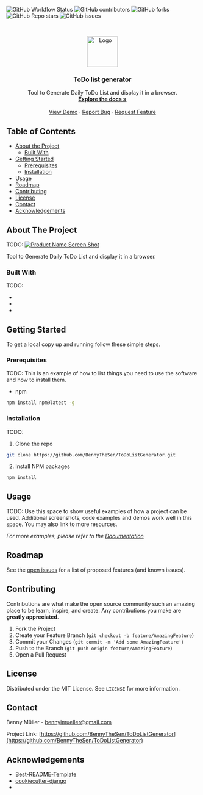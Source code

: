 <!--
*** Thanks for checking out this README Template. If you have a suggestion that would
*** make this better, please fork the repo and create a pull request or simply open
*** an issue with the tag "enhancement".
*** Thanks again! Now go create something AMAZING! :D
***
*** basic template from: https://github.com/othneildrew/Best-README-Template
-->





<!-- PROJECT SHIELDS -->
<!--
*** I'm using markdown "reference style" links for readability.
*** Reference links are enclosed in brackets [ ] instead of parentheses ( ).
*** See the bottom of this document for the declaration of the reference variables
*** for contributors-url, forks-url, etc. This is an optional, concise syntax you may use.
*** https://www.markdownguide.org/basic-syntax/#reference-style-links
-->
![GitHub Workflow Status](https://img.shields.io/github/workflow/status/BennyTheSen/ToDoListGenerator/CI?style=social)
![GitHub contributors](https://img.shields.io/github/contributors/BennyTheSen/ToDoListGenerator?style=social)
![GitHub forks](https://img.shields.io/github/forks/BennyTheSen/ToDoListGenerator?style=social)
![GitHub Repo stars](https://img.shields.io/github/stars/BennyTheSen/ToDoListGenerator?style=social)
![GitHub issues](https://img.shields.io/github/issues-raw/BennyTheSen/ToDoListGenerator?style=social)

<!-- PROJECT LOGO -->
<br />
<p align="center">
  <a href="https://github.com/BennyTheSen/ToDoListGenerator">
    <img src="images/logo.png" alt="Logo" width="80" height="80">
  </a>

  <h3 align="center">ToDo list generator</h3>

  <p align="center">
    Tool to Generate Daily ToDo List and display it in a browser.
    <br />
    <a href="https://github.com/BennyTheSen/ToDoListGenerator/tree/main/docs"><strong>Explore the docs »</strong></a>
    <br />
    <br />
    <a href="https://github.com/BennyTheSen/ToDoListGenerator">View Demo</a>
    ·
    <a href="https://github.com/BennyTheSen/ToDoListGenerator/issues/new?assignees=&labels=bug&template=bug_report.md&title=">Report Bug</a>
    ·
    <a href="https://github.com/BennyTheSen/ToDoListGenerator/issues/new?assignees=&labels=&template=feature_request.md&title=s">Request Feature</a>
  </p>
</p>



<!-- TABLE OF CONTENTS -->
## Table of Contents

* [About the Project](#about-the-project)
  * [Built With](#built-with)
* [Getting Started](#getting-started)
  * [Prerequisites](#prerequisites)
  * [Installation](#installation)
* [Usage](#usage)
* [Roadmap](#roadmap)
* [Contributing](#contributing)
* [License](#license)
* [Contact](#contact)
* [Acknowledgements](#acknowledgements)



<!-- ABOUT THE PROJECT -->
## About The Project
TODO: [![Product Name Screen Shot][product-screenshot]](https://example.com)

Tool to Generate Daily ToDo List and display it in a browser.


### Built With
TODO:
* []()
* []()
* []()



<!-- GETTING STARTED -->
## Getting Started

To get a local copy up and running follow these simple steps.

### Prerequisites
TODO:
This is an example of how to list things you need to use the software and how to install them.
* npm
```sh
npm install npm@latest -g
```

### Installation
TODO:
1. Clone the repo
```sh
git clone https://github.com/BennyTheSen/ToDoListGenerator.git
```
2. Install NPM packages
```sh
npm install
```



<!-- USAGE EXAMPLES -->
## Usage
TODO:
Use this space to show useful examples of how a project can be used. Additional screenshots, code examples and demos work well in this space. You may also link to more resources.

_For more examples, please refer to the [Documentation](https://github.com/BennyTheSen/ToDoListGenerator/tree/main/docs)_



<!-- ROADMAP -->
## Roadmap

See the [open issues](https://github.com/BennyTheSen/ToDoListGenerator/issues) for a list of proposed features (and known issues).



<!-- CONTRIBUTING -->
## Contributing

Contributions are what make the open source community such an amazing place to be learn, inspire, and create. Any contributions you make are **greatly appreciated**.

1. Fork the Project
2. Create your Feature Branch (`git checkout -b feature/AmazingFeature`)
3. Commit your Changes (`git commit -m 'Add some AmazingFeature'`)
4. Push to the Branch (`git push origin feature/AmazingFeature`)
5. Open a Pull Request



<!-- LICENSE -->
## License

Distributed under the MIT License. See `LICENSE` for more information.



<!-- CONTACT -->
## Contact

Benny Müller - bennyjmueller@gmail.com

Project Link: [https://github.com/BennyTheSen/ToDoListGenerator](https://github.com/BennyTheSen/ToDoListGenerator)



<!-- ACKNOWLEDGEMENTS -->
## Acknowledgements

* [Best-README-Template](https://github.com/othneildrew/Best-README-Template)
* [cookiecutter-django](https://github.com/pydanny/cookiecutter-django)
* []()





<!-- MARKDOWN LINKS & IMAGES -->
<!-- https://www.markdownguide.org/basic-syntax/#reference-style-links -->
[contributors-url]: https://github.com/BennyTheSen/ToDoListGenerator/graphs/contributors
[forks-url]: https://github.com/BennyTheSen/ToDoListGenerator/network/members
[stars-url]: https://github.com/BennyTheSen/ToDoListGenerator/stargazers
[issues-url]: https://github.com/BennyTheSen/ToDoListGenerator/issues
[license-url]: https://github.com/BennyTheSen/ToDoListGenerator/blob/main/LICENCE.txt
[linkedin-url]: https://www.linkedin.com/in/benny-m%C3%BCller-a0219a166/
[product-screenshot]: images/screenshot.png